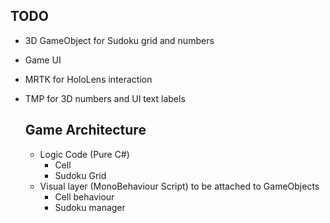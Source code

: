 ## TODO
- 3D GameObject for Sudoku grid and numbers
- Game UI
- MRTK for HoloLens interaction
- TMP for 3D numbers and UI text labels

  ## Game Architecture
  - Logic Code (Pure C#)
    - Cell
    - Sudoku Grid
  - Visual layer (MonoBehaviour Script) to be attached to GameObjects
    - Cell behaviour
    - Sudoku manager 
